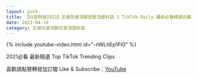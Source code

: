```yaml
---
layout: post
title: 【抖音熱搜2021】王俊凯是泡脚还是泡塑料袋 1 TikTok Daily 最新必看精選合集2021 04 19
date: 2021-04-19
category: 王俊凯是泡脚还是泡塑料袋
---
```


{% include youtube-video.html id="-nWLhEp1FI0" %}

2021必看 最新精選 Top TikTok Trending Clips

喜歡請點贊轉發加訂閱 Like & Subscribe：[YouTube](https://www.youtube.com/channel/UCAoR7VcanIPd04uEq_GIylA/videos)

